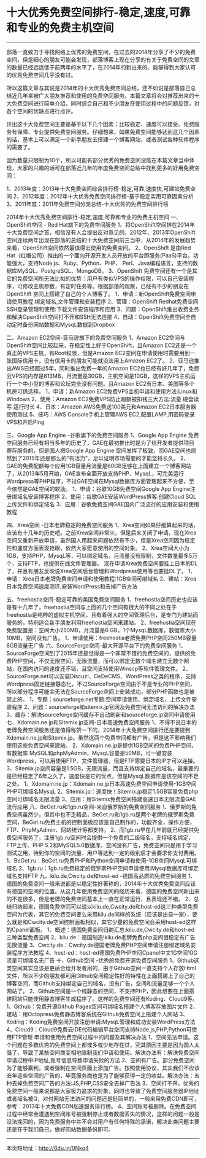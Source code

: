 # 十大优秀免费空间排行-稳定,速度,可靠和专业的免费主机空间
***
部落一直致力于寻找网络上优秀的免费空间，在过去的2014年分享了不少的免费空间，但是细心的朋友可能会发现，部落博客上现在分享的有关于免费空间的文章的数量已经远远低于前两年的水平了，在2014年的新出来的、能够得到大家认可的优秀免费空间几乎没有过。

所以这篇文章与其说是2014年的十大优秀免费空间总结，还不如说是部落自己总结近几年来被广大朋友推荐和使用的免费空间服务。本篇文章将会对推荐出来的十大免费空间进行简单介绍，同时综合自己和不少朋友在使用过程中的问题反馈，对各个空间的优缺点进行点评。

评出这十大免费空间主要是基于以下几个因素：比较稳定、速度可以接受、免费服务有保障、专业提供免费空间服务。仔细想来，如果免费空间能够达到这几个因素的话，基本上可以满足一个新手朋友去搭建一个博客网站，或者测试各种软件程序的需要了。

因为数量只限制为10个，所以可能有部分优秀的免费空间没能在本篇文章当中体现，大家的兴趣的话可在部落近几年的年度免费空间总结中找到更多的好用免费空间：

1、2013年度：2013年十大免费空间综合排行榜-稳定,可靠,速度快,可建站免费空间
2、2012年度：2012年十大优秀免费空间排行榜-基于稳定实用可靠因素分析
3、2011年度：2011年免费空间分类总结-十大优秀的免费空间排行榜

2014年十大优秀免费空间排行-稳定,速度,可靠和专业的免费主机空间
一、OpenShift空间 - Red Hat旗下的免费空间服务
1、将OpenShift空间排在2014年十大免费空间之首，相信没有人会提出反对意见的。2012年、2013年OpenShift空间连续两年出现在部落的总结的十大免费空间前三当中，从2014年的发展趋势来看，OpenShift空间依然最值得去使用的免费空间。
2、OpenShift 是由Red Hat（红帽公司）推出的一个面向开源开发人员开放的平台即服务(PaaS)平台，功能强大，支持Node.js、Ruby、Python、PHP、 Perl、Java编程语言，支持的数据库MySQL、PostgreSQL、MongoDB。
3、OpenShift 免费空间还有一个是其它的免费空间所无法比拟的优势：用户有类似VPS的操作权限，可以自己安装程序，可修改主机参数，有定时任务等。根据部落的观察，已经有不少的朋友在OpenShift 空间上搭建了自己的个人博客了。
1、申请：新OpenShift免费空间申请使用教程:绑定域名,文件管理和安装程序
2、管理：OpenShift Redhat免费空间SSH登录管理和使用:下载文件安装程序和应用
3、问题：OpenShift推出收费业务和解决OpenShift空间打不开和SSH无法连接
4、自动：OpenShift免费空间全自动定时备份网站数据和MysqL数据到Dropbox

二、Amazon EC2空间-亚马逊旗下的免费空间服务
1、Amazon EC2空间与OpenShift空间比较起来，在稳定性上好于OpenShift，且Amazon EC2还是一个真正的VPS主机，有Root权限，但是Amazon EC2空间在申请使用时需要用到一张国际信用卡，没有信用卡的朋友可能就没法用上Amazon EC2了。
2、亚马逊推出AWS已经超过5年，同时推出免费一年的Amazon EC2也已经有好几年了，免费云VPS的内存是613MB，月流量是30GB，主机空间是10GB，这样的VPS主机运行一个中小型的博客和论坛完全没有问题。且Amazon EC2有日本、美国等多个机房可供选择。
1、申请：新Amazon EC2免费VPS主机申请和使用方法:Linux和Windows
2、使用：Amazon EC2免费VPS防止超额被扣钱三大方法:流量 硬盘读写 运行时长
4、日本：Amazon AWS免费送100美元和Amazon EC2日本服务器使用测试
5、技巧：AWS Console手机上管理AWS EC2,配置LAMP,用密码登录VPS和开启Ping

三、Google App Engine -谷歌旗下的免费空间服务
1、Google App Engine 免费空间服务已经有相当多年的历史了，GAE在最初推出时是为了给开发者提供项目寄存服务的，但是国人把Google App Engine 空间发挥了极致，而GAE空间也居然到了2015年还是那么的“有活力”，足以证明市场需要的才能坚持长久。
2、GAE的免费配额每个应用1GB容量月流量是60GB足够在上面建立一个博客网站了，从2013年5月开始，GAE宣布全面开放支持PHP、MysqL，可完美运行Wordpress等PHP程序，不过GAE空间在Mysql数据库方面管理起来不方便，至今依然是GAE空间的软肋。
1、申请：谷歌10GB免费空间Google App Engine注册绑域名安装博客程序
2、使用：谷歌GAE安装WordPress博客:创建Cloud SQL上传文件和绑定域名
3、应用：谷歌免费空间GAE国内广泛流行的应用安装和使用教程

四、Xrea空间 -日本老牌稳定的免费空间服务
1、Xrea空间如果仔细算起来的话，应该有十几年的历史吧。之前Xrea空间非常火，但是后来关闭了申请。现在Xrea空间又重新开放申请，虽然国人用起来问题依然有不少，但是Xrea空间因为稳定性和速度方面表现抢眼，依然大家愿意使用的空间对象。
2、Xrea空间大小为1GB，支持PHP，MysqL等，可以绑定域名，月流量没有限制，文件数量最多5万个，支持FTP，也提供在线文件管理器。 现在申请Xrea免费空间要挂上日本的DL了，并且有朋友反映说Xrea空间后台管理和Wordpress使用等也要挂DL了。
1、申请：Xrea日本老牌免费空间申请和使用教程:1GB空间可绑域名
2、建站：Xrea日本免费空间速度测评,安装WordPress和去掉广告方法

五、freehostia空间-稳定可靠的美国免费空间服务
1、freehostia空间历史也应该是有十几年了，freehostia空间与上面的几个空间有很大的不同之处在于freehostia是纯粹的虚拟主机空间，且有着强大的空间管理后台，是专门为建站而服务的，特别适合新手朋友利用freehostia空间来建站。
2、freehostia空间现在免费配置是：空间大小250MB，月流量是6 GB，1个MysqL数据库，数据库大小10MB，空间没有广告。
1、申请使用：freehostia老牌免费PHP空间250MB容量6GB流量无广告
六、SourceForge空间-最大开源平台下的免费空间服务
1、SourceForge空间到了2015年还是觉得是一个非常不错的免费空间的，提供的免费PHP空间，不仅无限空间，无限流量，而可以绑定无数个域名建立无数个网站，在国内访问的速度还不错，且空间支持使用Winscp等软件管理文件。
2、SourceForge.net可以安装Discuz!、DeDeCMS、WordPress之类的程序，支持Wordpress固定链接静态化，不过SourceForge空间由于不是专业的PHP空间，所以部分程序可能会无法在SourceForge空间上安装成功，部分PHP函数也是被禁止的。
1、专题：sourceforge.net专题:空间申请使用、绑定域名、上传文件安装程序
2、问题：sourceforge和sitemix.jp官网及免费空间无法访问的解决办法
3、缓存：解决sourceforge空间缓存不自动刷新和sourceforge.jp空间申请使用
七、Xdomain.ne.jp和Sitemix.jp空间-日本高速免费空间服务
1、不得不说日本的老牌免费空间服务还是值得称赞一下的，2014年十大免费空间排行还是要提到Xdomain.ne.jp和Sitemix.jp。虽然这两个免费空间都有广告，但是这不影响我们使用这些免费空间来建站。
2、Xdomain.ne.jp是提供1GB空间的免费PHP空间，有数据库 MySQL和phpMyAdmin，MysqL容量是50MB，可一键安装Wordpress，可以用使用FTP、文件管理器，但是FTP需要日本的IP才可以连接。
3、Sitemix.jp空间容量是1.5GB，无限流量，而且支持绑定自己的域名，最重要的是已经稳定了6年之久了，速度快是它的优点，但是MysqL数据库是该空间的不足之处。
1、Xdomain.ne.jp：Xdomain.ne.jp日本高速免费空间申请使用-1GB空间PHP可绑域名MysqL
2、Sitemix.jp：速度快！Sitemix.jp稳定1.5GB容量免费php空间可绑域名无限流量
3、应用：用Sitemix免费空间搭建高速日本无限流量GAE流行应用
八、BeGet.ru和1gb.ru空间-来自俄罗斯的免费空间服务
1、俄罗斯的免费空间虽然少，但其中也不乏精品，BeGet.ru和1gb.ru是两个老牌的俄罗斯免费空间，BeGet.ru免费主机的控制面板应该是自己制作的，功能齐全，操作方便，FTP、PhpMyAdmin、网站统计等都支持。
2、而1gb.ru早在几年前就已经提供免费空间服务了，注册1gb.ru空间时会提供一个免费的二级域名，支持域名绑定、FTP上传、PHP 5.2和MySQL5.0数据库，空间没有广告，免费空间只是用于学习测试之用，待到你的空间的流量、用户等达到一定的级别后才会要求你支付费用。
1、BeGet.ru：BeGet.ru免费PHP和Python空间申请和使用-1GB空间MysqL可绑域名
2、1gb.ru：1gb.ru免费稳定的俄罗斯PHP空间申请使用:Mysql数据库可绑定域名支持FTP
九、kilu.de,Cwcity.de和host-ed -德国高品质的免费空间服务
1、德国的免费空间一般来说都是以稳定性好著称的，2014年十大优秀免费空间应该有德国的空间的位置。从这几年使用免费空间的经历来看，德国的免费空间新出来的不是很多，但是老牌的免费空间基本上一直在正常运行，且表现还不错。
2、总结归纳起来，德国免费空间可以说以kilu.de,Cwcity.de和host-ed这三种类型免费空间为代表，其它的免费空间要么采用kilu.de同样的系统（应该是出自一家），要么就是和Cwcity.de空间控制面板相似，其它少量的免费空间会采用host-ed这样的Cpanel面板。
1、概述：德国免费空间归纳汇总:kilu.de,Cwcity.de和host-ed三种类型免费空间
2、kilu.de：德国制造!kilu.de老牌免费php空间很稳定有广告无限流量
3、Cwcity.de：Cwcity.de德国老牌免费PHP空间申请注册绑定域名安装程序方法教程
4、host-ed：host-ed德国免费PHP空间Cpanel中文1G空间10G流量可绑域名无广告
十、Github空间 -优秀的免费开源免费空间服务
1、Github这类空间其实应该是更适合给开发者用的，由于Github空间一直支持个人存放Html文件，所以不少的朋友都利用Github空间稳定性好的特性在上面搭建上了自己的博客空间，而Github支持绑定自己的域名，没有广告，空间和流量足够一个个人网站了。
2、Github空间是一个纯静态的空间，不支持PHP，因此想要在上面搭建网站只能使用静态博客生成程序了。这样的免费空间还有Koding、Cloud9等。
1、Github：免费开源Github Pages空间可绑域名搭建个人博客存放图片文件
2、建站：用Octopress免费静态博客系统在Github免费空间上搭建个人网站
3、Koding：Koding免费空间开放注册申请:MysqL管理和成功安装WordPress方法
4、Cloud9：Cloud9免费云IDE代码编辑平台空间支持Node.js,PHP,Python可使用FTP管理
申请和使用免费空间过程中的问题及其解决办法
1、空间无法申请。这个问题在多数优秀的免费空间上都或多或少地存在过，究其原因主要是因为国人太强了，导致了某些空间商变相地限制我们申请和使用。解决办法有：解决免费空间申请过程中IP地址,账号信息导致申请失败的方法
2、空间有广告。部分免费空间为了能够赢利，或者强制在空间页面上添加广告。按照使用协议，其实我们不应该去年这些空间的广告的，毕竟服务商也是为了能够获得一定的收益。解决办法：五种去掉免费空间广告的方法:JS,PHP,CSS安全去掉广告法
3、空间打不开。优秀的免费空间一般来说都是大家极力追求的对象，同时也导致了免费空间服务器IP地址或者域名被Q，对付网站无法访问的问题还是挺简单的，一般来用免费CDN即可，参考：2013年十大免费CDN加速服务排行榜。
4、空间账号被删除。在免费空间过程中经常会遭遇到空间账号被强制停止或者数据丢失的情况，这样的问题一般是没法挽回的，因为免费服务中并不会对用户有任何特殊的承诺，解决此类问题主要还是在于我们自己，做好网站数据备份即可。
***
本页短地址：http://6du.in/0Nkq4
